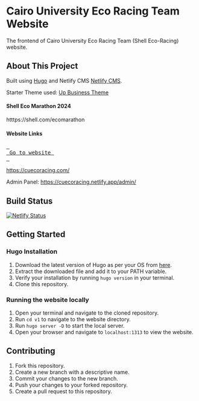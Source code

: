 # Cairo University Eco Racing Team Website

The frontend of Cairo University Eco Racing Team (Shell Eco-Racing) website.

## About This Project

Built using [Hugo](https://gohugo.io/) and Netlify CMS [Netlify CMS](https://www.netlifycms.org/).

Starter Theme used: [Up Business Theme](https://themes.gohugo.io/themes/up-business-theme/)

#### Shell Eco Marathon 2024

htttps://shell.com/ecomarathon

#### Website Links

[<kbd> <br> Go to website <br> </kbd>](https://cuecoracing.netlify.app/)

https://cuecoracing.com/

Admin Panel: https://cuecoracing.netlify.app/admin/

## Build Status

[![Netlify Status](https://api.netlify.com/api/v1/badges/df46f6ea-ea55-4adb-b530-4c2856fd1276/deploy-status)](https://app.netlify.com/sites/cuecoracing/deploys)

## Getting Started

### Hugo Installation
1. Download the latest version of Hugo as per your OS from [here](
    http://gohugo.io/overview/installing/).
2. Extract the downloaded file and add it to your PATH variable.
3. Verify your installation by running `hugo version` in your terminal.
4. Clone this repository.

### Running the website locally
1. Open your terminal and navigate to the cloned repository.
2. Run `cd v1` to navigate to the website directory.
3. Run `hugo server -D` to start the local server.
4. Open your browser and navigate to `localhost:1313` to view the website.

## Contributing
1. Fork this repository.
2. Create a new branch with a descriptive name.
3. Commit your changes to the new branch.
4. Push your changes to your forked repository.
5. Create a pull request to this repository.
